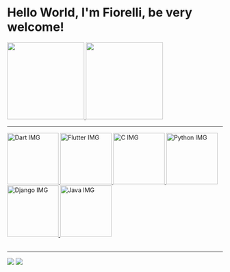 # Hello World, I'm Fiorelli, be very welcome!

<table>
  <a href="https://github.com/fiorellizz">
  <img height="180em" src="https://github-readme-stats.vercel.app/api?username=fiorellizz&show_icons=true&theme=tokyonight&include_all_commits=true&count_private=true"/>
  <img height="180em" src="https://github-readme-stats.vercel.app/api/top-langs/?username=fiorellizz&layout=compact&langs_count=6&theme=tokyonight"/>
    <hr>
  <img src="https://img.icons8.com/color/2x/dart.png" width="120" alt="Dart IMG">
  <img src="https://img.icons8.com/color/2x/flutter.png" width="120" alt="Flutter IMG">
  <img src="https://avatars.githubusercontent.com/u/25699522?s=200&v=4" width="120" alt="C IMG">
  <img src="https://img.icons8.com/color/2x/python.png" width="120" alt="Python IMG">
  <img src="https://img.icons8.com/color/2x/django.png" width="120" alt="Django IMG">
  <img src="https://cdn-icons-png.flaticon.com/256/226/226777.png" width="120" alt="Java IMG">
</table>
  <hr>
<div> 
  <a href="https://www.instagram.com/fiorellizz/" target="_blank"><img src="https://img.shields.io/badge/-Instagram-%23E4405F?style=for-the-badge&logo=instagram&logoColor=white" target="_blank"></a>
  <a href="https://www.linkedin.com/in/fiorellizz/" target="_blank"><img src="https://img.shields.io/badge/-LinkedIn-%230077B5?style=for-the-badge&logo=linkedin&logoColor=white" target="_blank"></a> 
</div>
